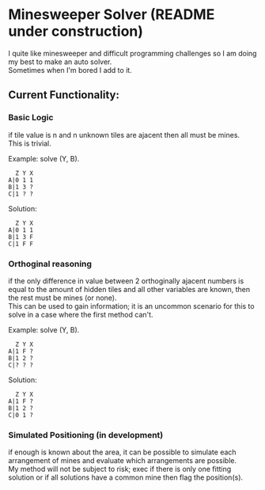 <h1>Minesweeper Solver (README under construction)</h1>
<p>I quite like minesweeper and difficult programming challenges so I am doing my best to make an auto solver.<br>
Sometimes when I'm bored I add to it.</p>
<h2>Current Functionality:</h2>

<h3>Basic Logic</h3>
<p>if tile value is n and n unknown tiles are ajacent then all must be mines.
<br>This is trivial.


Example: solve (Y, B).<br>

      Z Y X
    A|0 1 1
    B|1 3 ?
    C|1 ? ?
Solution:<br>

 	  Z Y X
    A|0 1 1
    B|1 3 F
    C|1 F F

</p>	

<h3>Orthoginal reasoning</h3>
<p>if the only difference in value between 2 orthoginally ajacent numbers is equal to the amount of hidden tiles and all other variables are known, then the rest must be mines (or none).
<br>This can be used to gain information; it is an uncommon scenario for this to solve in a case where the first method can't.</p>

Example: solve (Y, B).

	  Z Y X
    A|1 F ?
    B|1 2 ?
    C|? ? ?
Solution:<br>

	  Z Y X
    A|1 F ?
    B|1 2 ?
    C|0 1 ?

</p>


<h3>Simulated Positioning (in development)</h3>
<p>if enough is known about the area, it can be possible to simulate each arrangement of mines and evaluate which arrangements are possible.
<br> My method will not be subject to risk; exec if there is only one fitting solution or if all solutions have a common mine then flag the position(s).</p>
